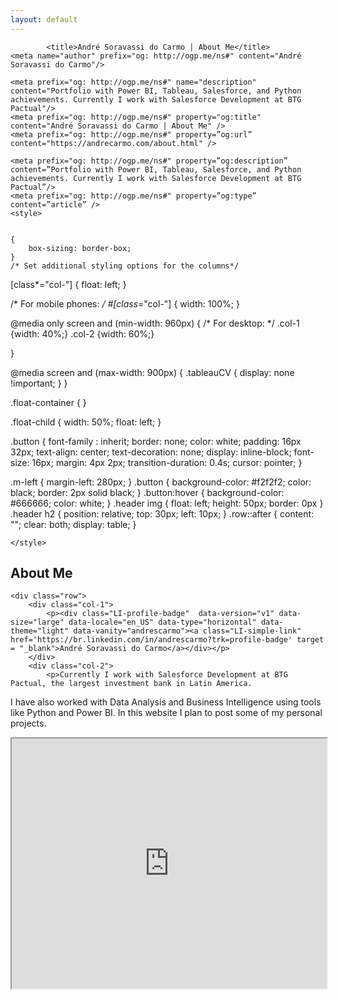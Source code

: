 ```yaml
---
layout: default
---
```



<script type="text/javascript" src="https://platform.linkedin.com/badges/js/profile.js" async defer></script>
<head>
    
            <title>André Soravassi do Carmo | About Me</title>
    <meta name="author" prefix="og: http://ogp.me/ns#" content="André Soravassi do Carmo"/>

    <meta prefix="og: http://ogp.me/ns#" name="description" content="Portfolio with Power BI, Tableau, Salesforce, and Python achievements. Currently I work with Salesforce Development at BTG Pactual"/>
    <meta prefix="og: http://ogp.me/ns#" property="og:title" content="André Soravassi do Carmo | About Me" />
    <meta prefix="og: http://ogp.me/ns#" property=”og:url” content="https://andrecarmo.com/about.html" />

    <meta prefix="og: http://ogp.me/ns#" property=”og:description” content=”Portfolio with Power BI, Tableau, Salesforce, and Python achievements. Currently I work with Salesforce Development at BTG Pactual”/>
    <meta prefix="og: http://ogp.me/ns#" property=”og:type” content=”article” />
    <style>
    
    
    {
        box-sizing: border-box;
    }
    /* Set additional styling options for the columns*/
[class*="col-"] {
  float: left;
}


/* For mobile phones: */
#[class*="col-"] {
  width: 100%;
}


@media only screen and (min-width: 960px) {
  /* For desktop: */
  .col-1 {width: 40%;}
  .col-2 {width: 60%;}

}

@media screen and (max-width: 900px) {
    .tableauCV {
        display: none !important;
    }
}



.float-container {
}

.float-child {
    width: 50%;
    float: left;
}  

        
.button {
  font-family : inherit;
  border: none;
  color: white;
  padding: 16px 32px;
  text-align: center;
  text-decoration: none;
  display: inline-block;
  font-size: 16px;
  margin: 4px 2px;
  transition-duration: 0.4s;
  cursor: pointer;
}

.m-left {
  margin-left: 280px;
}
.button {
  background-color: #f2f2f2; 
  color: black; 
  border: 2px solid black;
}
.button:hover {
  background-color: #666666;
  color: white;
}
.header img {
  float: left;
  height: 50px;
  border: 0px
}
.header h2 {
  position: relative;
  top: 30px;
  left: 10px;
}
.row::after {
  content: "";
  clear: both;
  display: table;
}

    </style>
 </head>
 <body>
 <section class = "inner-medium">
      <h2>About Me</h2>

    <div class="row">
        <div class="col-1">
            <p><div class="LI-profile-badge"  data-version="v1" data-size="large" data-locale="en_US" data-type="horizontal" data-theme="light" data-vanity="andrescarmo"><a class="LI-simple-link" href='https://br.linkedin.com/in/andrescarmo?trk=profile-badge' target = "_blank">André Soravassi do Carmo</a></div></p>
        </div>
        <div class="col-2">
            <p>Currently I work with Salesforce Development at BTG Pactual, the largest investment bank in Latin America.
I have also worked with Data Analysis and Business Intelligence using tools like Python and Power BI.
In this website I plan to post some of my personal projects.</p>
        </div>
    </div>
 </section>
 </body>
<section class = "inner-medium">
<iframe src="https://public.tableau.com/views/Resume_16027318713720/Dashboard1?:embed=yes&:display_count=yes&:showVizHome=no" width = '100%' height = '400px'></iframe>
</section>
